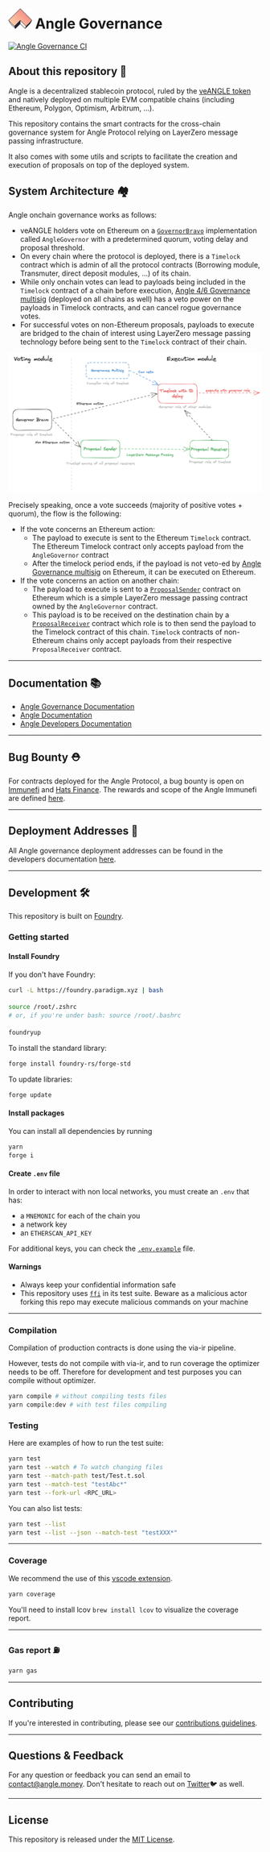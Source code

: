 # <img src="logo.svg" alt="Governance" height="40px"> Angle Governance

[![Angle Governance CI](https://github.com/AngleProtocol/angle-transmuter/workflows/Angle%20Governance%20CI/badge.svg)](https://github.com/AngleProtocol/angle-governance/actions)

## About this repository 🤔

Angle is a decentralized stablecoin protocol, ruled by the [veANGLE token](https://etherscan.io/address/0x0c462dbb9ec8cd1630f1728b2cfd2769d09f0dd5) and natively deployed on multiple EVM compatible chains (including Ethereum, Polygon, Optimism, Arbitrum, ...).

This repository contains the smart contracts for the cross-chain governance system for Angle Protocol relying on LayerZero message passing infrastructure.

It also comes with some utils and scripts to facilitate the creation and execution of proposals on top of the deployed system.

## System Architecture 🏘️

Angle onchain governance works as follows:

- veANGLE holders vote on Ethereum on a [`GovernorBravo`](contracts/AngleGovernor.sol) implementation called `AngleGovernor` with a predetermined quorum, voting delay and proposal threshold.
- On every chain where the protocol is deployed, there is a `Timelock` contract which is admin of all the protocol contracts (Borrowing module, Transmuter, direct deposit modules, ...) of its chain.
- While only onchain votes can lead to payloads being included in the `Timelock` contract of a chain before execution, [Angle 4/6 Governance multisig](https://docs.angle.money/protocol-governance/angle-dao) (deployed on all chains as well) has a veto power on the payloads in Timelock contracts, and can cancel rogue governance votes.
- For successful votes on non-Ethereum proposals, payloads to execute are bridged to the chain of interest using LayerZero message passing technology before being sent to the `Timelock` contract of their chain.

![Angle Governance Architecture Summary](./DAO.png)

Precisely speaking, once a vote succeeds (majority of positive votes + quorum), the flow is the following:

- If the vote concerns an Ethereum action:
  - The payload to execute is sent to the Ethereum `Timelock` contract. The Ethereum Timelock contract only accepts payload from the `AngleGovernor` contract
  - After the timelock period ends, if the payload is not veto-ed by [Angle Governance multisig](https://etherscan.io/address/0xdC4e6DFe07EFCa50a197DF15D9200883eF4Eb1c8) on Ethereum, it can be executed on Ethereum.
- If the vote concerns an action on another chain:
  - The payload to execute is sent to a [`ProposalSender`](contracts/ProposalSender.sol) contract on Ethereum which is a simple LayerZero message passing contract owned by the `AngleGovernor` contract.
  - This payload is to be received on the destination chain by a [`ProposalReceiver`](contracts/ProposalReceiver.sol) contract which role is to then send the payload to the Timelock contract of this chain. `Timelock` contracts of non-Ethereum chains only accept payloads from their respective `ProposalReceiver` contract.

---

## Documentation 📚

- [Angle Governance Documentation](https://docs.angle.money/protocol-governance/angle-dao)
- [Angle Documentation](https://docs.angle.money)
- [Angle Developers Documentation](https://developers.angle.money)

---

## Bug Bounty ⛑️

For contracts deployed for the Angle Protocol, a bug bounty is open on [Immunefi](https://immunefi.com) and [Hats Finance](https://hats.finance). The rewards and scope of the Angle Immunefi are defined [here](https://immunefi.com/bounty/angleprotocol/).

---

## Deployment Addresses 🚦

All Angle governance deployment addresses can be found in the developers documentation [here](https://developers.angle.money/overview/smart-contracts).

---

## Development 🛠️

This repository is built on [Foundry](https://github.com/foundry-rs/foundry).

### Getting started

#### Install Foundry

If you don't have Foundry:

```bash
curl -L https://foundry.paradigm.xyz | bash

source /root/.zshrc
# or, if you're under bash: source /root/.bashrc

foundryup
```

To install the standard library:

```bash
forge install foundry-rs/forge-std
```

To update libraries:

```bash
forge update
```

#### Install packages

You can install all dependencies by running

```bash
yarn
forge i
```

#### Create `.env` file

In order to interact with non local networks, you must create an `.env` that has:

- a `MNEMONIC` for each of the chain you
- a network key
- an `ETHERSCAN_API_KEY`

For additional keys, you can check the [`.env.example`](/.env.example) file.

#### Warnings

- Always keep your confidential information safe
- This repository uses [`ffi`](https://book.getfoundry.sh/cheatcodes/ffi) in its test suite. Beware as a malicious actor forking this repo may execute malicious commands on your machine

---

### Compilation

Compilation of production contracts is done using the via-ir pipeline.

However, tests do not compile with via-ir, and to run coverage the optimizer needs to be off. Therefore for development and test purposes you can compile without optimizer.

```bash
yarn compile # without compiling tests files
yarn compile:dev # with test files compiling
```

### Testing

Here are examples of how to run the test suite:

```bash
yarn test
yarn test --watch # To watch changing files
yarn test --match-path test/Test.t.sol
yarn test --match-test "testAbc*"
yarn test --fork-url <RPC_URL>
```

You can also list tests:

```bash
yarn test --list
yarn test --list --json --match-test "testXXX*"
```

---

### Coverage

We recommend the use of this [vscode extension](ryanluker.vscode-coverage-gutters).

```bash
yarn coverage
```

You'll need to install lcov `brew install lcov` to visualize the coverage report.

---

### Gas report ⛽️

```bash
yarn gas
```

---

## Contributing

If you're interested in contributing, please see our [contributions guidelines](./CONTRIBUTING.md).

---

## Questions & Feedback

For any question or feedback you can send an email to [contact@angle.money](mailto:contact@angle.money). Don't hesitate to reach out on [Twitter](https://twitter.com/AngleProtocol)🐦 as well.

---

## License

This repository is released under the [MIT License](LICENSE).
